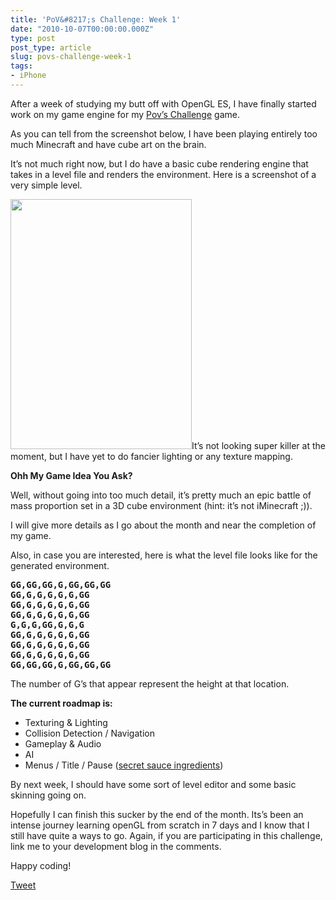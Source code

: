 ```yaml
---
title: 'PoV&#8217;s Challenge: Week 1'
date: "2010-10-07T00:00:00.000Z"
type: post 
post_type: article
slug: povs-challenge-week-1
tags: 
- iPhone
---
```

After a week of studying my butt off with OpenGL ES, I have finally started work on my game engine for my [Pov&#8217;s Challenge][1] game.

As you can tell from the screenshot below, I have been playing entirely too much Minecraft and have cube art on the brain.

It&#8217;s not much right now, but I do have a basic cube rendering engine that takes in a level file and renders the environment. Here is a screenshot of a very simple level.

[<img class="size-medium wp-image-962 alignleft" title="Screen shot 2010-10-06 at 10.48.28 PM" src="/uploads/2010/Screen-shot-2010-10-06-at-10.48.28-PM-362x500.png" alt="" width="290" height="400" />][2]It&#8217;s not looking super killer at the moment, but I have yet to do fancier lighting or any texture mapping.

**Ohh My Game Idea You Ask?**

Well, without going into too much detail, it&#8217;s pretty much an epic battle of mass proportion set in a 3D cube environment (hint: it&#8217;s not iMinecraft ;)).

I will give more details as I go about the month and near the completion of my game.

Also, in case you are interested, here is what the level file looks like for the generated environment.

<pre><strong>GG,GG,GG,G,GG,GG,GG
GG,G,G,G,G,G,GG
GG,G,G,G,G,G,GG
GG,G,G,G,G,G,GG
G,G,G,GG,G,G,G
GG,G,G,G,G,G,GG
GG,G,G,G,G,G,GG
GG,G,G,G,G,G,GG
GG,GG,GG,G,GG,GG,GG</strong></pre>

The number of G&#8217;s that appear represent the height at that location.

**The current roadmap is:**

  * Texturing & Lighting
  * Collision Detection / Navigation
  * Gameplay & Audio
  * AI
  * Menus / Title / Pause ([secret sauce ingredients][3])

By next week, I should have some sort of level editor and some basic skinning going on.

Hopefully I can finish this sucker by the end of the month. Its&#8217;s been an intense journey learning openGL from scratch in 7 days and I know that I still have quite a ways to go. Again, if you are participating in this challenge, link me to your development blog in the comments.

Happy coding!

<div style="">
  <a href="http://twitter.com/share" class="twitter-share-button" data-count="horizontal" data-text="PoV&#8217;s Challenge: Week 1" data-url="http://brandontreb.com/povs-challenge-week-1"  data-via="brandontreb" data-related="brandontreb:">Tweet</a>
</div>

 [1]: http://www.ludumdare.com/compo/2010/09/22/povs-challenge-make-a-game-sell-1-copy/
 [2]: http://brandontreb.com/wp-content/uploads/2010/10/Screen-shot-2010-10-06-at-10.48.28-PM.png
 [3]: http://www.36peas.com/blog/2010/10/6/just-add-the-secret-sauce-a-tried-and-tested-recipe-for-a-fi.html
